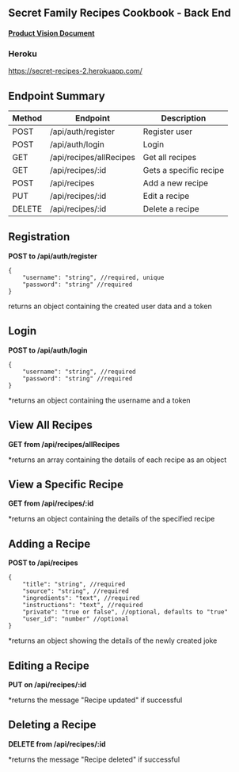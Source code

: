 ## Secret Family Recipes Cookbook - Back End

#### [Product Vision Document](https://www.notion.so/Product-Vision-9cfa483ff42d494f8cb21be15fc215f7)

### Heroku

https://secret-recipes-2.herokuapp.com/

## Endpoint Summary

| Method | Endpoint                 | Description            |
 | ------ | ----------------------- | ---------------------- |
 | POST   | /api/auth/register      | Register user          |
 | POST   | /api/auth/login         | Login                  |              
 | GET    | /api/recipes/allRecipes | Get all recipes        |
 | GET    | /api/recipes/:id        | Gets a specific recipe |
 | POST   | /api/recipes            | Add a new recipe       |
 | PUT    | /api/recipes/:id        | Edit a recipe          |
 | DELETE | /api/recipes/:id        | Delete a recipe        |

 ## Registration

**POST to /api/auth/register**
```
{
    "username": "string", //required, unique
    "password": "string" //required
}
```
returns an object containing the created user data and a token

## Login

**POST to /api/auth/login**
```
{
    "username": "string", //required
    "password": "string" //required
}
```
\*returns an object containing the username and a token

 ## View All Recipes

 **GET from /api/recipes/allRecipes**

 \*returns an array containing the details of each recipe as an object

 ## View a Specific Recipe

**GET from /api/recipes/:id**

\*returns an object containing the details of the specified recipe

## Adding a Recipe

**POST to /api/recipes**
```
{
    "title": "string", //required
    "source": "string", //required
    "ingredients": "text", //required
    "instructions": "text", //required
    "private": "true or false", //optional, defaults to "true"
    "user_id": "number" //optional
}
```
\*returns an object showing the details of the newly created joke

## Editing a Recipe

**PUT on /api/recipes/:id**

\*returns the message "Recipe updated" if successful

## Deleting a Recipe

**DELETE from /api/recipes/:id**

\*returns the message "Recipe deleted" if successful